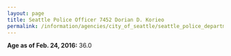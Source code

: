 ```yaml
---
layout: page
title: Seattle Police Officer 7452 Dorian D. Korieo
permalink: /information/agencies/city_of_seattle/seattle_police_department/copbook/7452/
---
```


**Age as of Feb. 24, 2016:** 36.0
